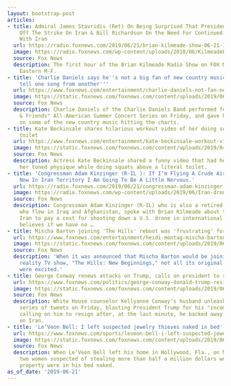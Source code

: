 ```yaml
---
layout: bootstrap-post
articles:
- title: Admiral James Stavridis (Ret) On Being Surprised That President Trump Called
    Off The Strike On Iran & Bill Richardson On the Need For Continued Negotiations
    With Iran
  url: https://radio.foxnews.com/2019/06/21/brian-kilmeade-show-06-21-19-first-hour/
  image: https://radio.foxnews.com/wp-content/uploads/2010/06/KilmeadePREMIUM3000x3000.jpg
  source: Fox News
  description: The first hour of the Brian Kilmeade Radio Show on FOX News Talk  9am-Noon
    Eastern M-F.
- title: 'Charlie Daniels says he''s not a big fan of new country music: ''I can''t
    tell one song from another'''
  url: https://www.foxnews.com/entertainment/charlie-daniels-not-fan-new-country-music
  image: https://static.foxnews.com/foxnews.com/content/uploads/2019/06/daniels.jpg
  source: Fox News
  description: Charlie Daniels of the Charlie Daniels Band performed for the "Fox
    & Friends" All-American Summer Concert Series on Friday, and gave his opinion
    on some of the new country music hitting the charts.
- title: Kate Beckinsale shares hilarious workout video of her doing squats over a
    toilet
  url: https://www.foxnews.com/entertainment/kate-beckinsale-workout-video-toilet
  image: https://static.foxnews.com/foxnews.com/content/uploads/2019/04/GettyImages-1128400678.jpg
  source: Fox News
  description: Actress Kate Beckinsale shared a funny video that had her showing off
    her toned physique while doing squats above a literal toilet.
- title: 'Congressman Adam Kinzinger (R-IL ): If I’m Flying A Crude Aircraft Right
    Now In Iran Territory I Am Going To Be A Little Nervous.'
  url: https://radio.foxnews.com/2019/06/21/congressman-adam-kinzinger-r-il-if-im-flying-a-crude-aircraft-right-now-in-iran-territory-i-am-going-to-be-a-little-nervous/
  image: https://radio.foxnews.com/wp-content/uploads/2019/06/Iran-drone.jpg
  source: Fox News
  description: Congressman Adam Kinzinger (R-IL) who is also a retired Air Force pilot
    who flew in Iraq and Afghanistan, spoke with Brian Kilmeade about the need for
    Iran to pay a cost for shooting down a U.S. drone in international waters. Kinzinger
    believes if we have no …
- title: Mischa Barton joining 'The Hills' reboot was 'frustrating' for Heidi Montag
  url: https://www.foxnews.com/entertainment/heidi-montag-mischa-barton-the-hills-reboot
  image: https://static.foxnews.com/foxnews.com/content/uploads/2019/06/montag.jpg
  source: Fox News
  description: 'When it was announced that Mischa Barton would be joining the rebooted
    reality TV show, "The Hills: New Beginnings," not all its original cast members
    were excited.'
- title: George Conway renews attacks on Trump, calls on president to resign
  url: https://www.foxnews.com/politics/george-conway-donald-trump-resign
  image: https://static.foxnews.com/foxnews.com/content/uploads/2019/06/Donald-Trump-George-Conway-AP.jpg
  source: Fox News
  description: White House counselor Kellyanne Conway's husband unleashed another
    series of tweets on Friday, blasting President Trump for his "incompetence" and
    calling on him to resign after, at the last minute, he backed away from strikes
    on Iran.
- title: 'Le’Veon Bell: I left suspected jewelry thieves naked in bed'
  url: https://www.foxnews.com/sports/leveon-bell-i-left-suspected-jewelry-thieves-naked-in-bed
  image: https://static.foxnews.com/foxnews.com/content/uploads/2019/06/NFL-LeVeon-Bell2.jpg
  source: Fox News
  description: When Le’Veon Bell left his home in Hollywood, Fla., on May 25, the
    two women suspected of stealing more than half a million dollars worth of his
    property were in his bed naked.
as_of_date: '2019-06-21'
---
```



